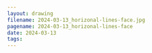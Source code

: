 ```yaml
---
layout: drawing
filename: 2024-03-13_horizonal-lines-face.jpg
pagename: 2024-03-13_horizonal-lines-face
date: 2024-03-13
tags:
---
```

